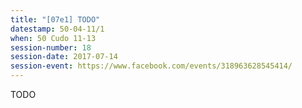 ```yaml
---
title: "[07e1] TODO"
datestamp: 50-04-11/1
when: 50 Cudo 11-13
session-number: 18
session-date: 2017-07-14
session-event: https://www.facebook.com/events/318963628545414/
---
```

TODO
